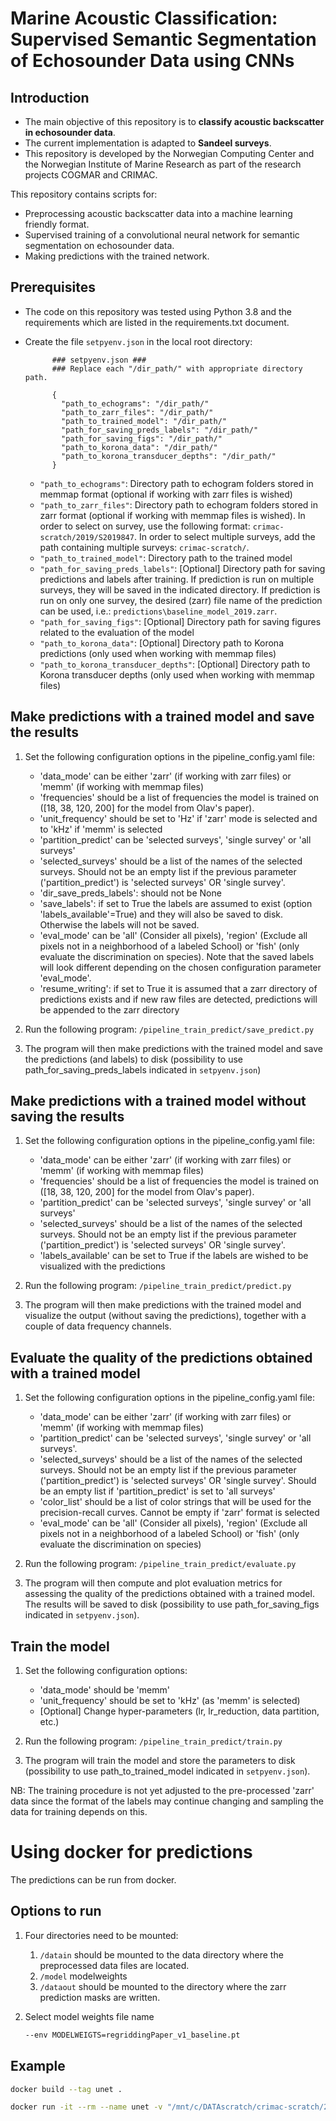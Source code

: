 # Marine Acoustic Classification: Supervised Semantic Segmentation of Echosounder Data using CNNs

## Introduction
* The main objective of this repository is to **classify acoustic backscatter in echosounder data**.
* The current implementation is adapted to **Sandeel surveys**.
* This repository is developed by the Norwegian Computing Center and the Norwegian Institute of Marine Research as part of the research projects COGMAR and CRIMAC.

This repository contains scripts for:
* Preprocessing acoustic backscatter data into a machine learning friendly format.
* Supervised training of a convolutional neural network for semantic segmentation on echosounder data.
* Making predictions with the trained network.


## Prerequisites
* The code on this repository was tested using Python 3.8 and the requirements which are listed in the requirements.txt document.
* Create the file `setpyenv.json` in the local root directory:

            ### setpyenv.json ###
            ### Replace each "/dir_path/" with appropriate directory path.
            
            {
              "path_to_echograms": "/dir_path/"
              "path_to_zarr_files": "/dir_path/"          
              "path_to_trained_model": "/dir_path/"    
              "path_for_saving_preds_labels": "/dir_path/"
              "path_for_saving_figs": "/dir_path/"
              "path_to_korona_data": "/dir_path/"
              "path_to_korona_transducer_depths": "/dir_path/"
            }
    * `"path_to_echograms"`: Directory path to echogram folders stored in memmap format (optional if working with zarr files is wished)  
    * `"path_to_zarr_files"`: Directory path to echogram folders stored in zarr format (optional if working with memmap files is wished). In order to select on survey, use the following format: `crimac-scratch/2019/S2019847`. In order to select multiple surveys, add the path containing multiple surveys: `crimac-scratch/`.   
    * `"path_to_trained_model"`: Directory path to the trained model    
    * `"path_for_saving_preds_labels"`: [Optional] Directory path for saving predictions and labels after training. If prediction is run on multiple surveys, they will be saved in the indicated directory. If prediction is run on only one survey, the desired (zarr) file name of the prediction can be used, i.e.: `predictions\baseline_model_2019.zarr`. 
    * `"path_for_saving_figs"`: [Optional] Directory path for saving figures related to the evaluation of the model    
    * `"path_to_korona_data"`: [Optional] Directory path to Korona predictions (only used when working with memmap files)
    * `"path_to_korona_transducer_depths"`: [Optional] Directory path to Korona transducer depths (only used when working with memmap files)

## Make predictions with a trained model and save the results
1. Set the following configuration options in the pipeline_config.yaml file:    
    * 'data_mode' can be either 'zarr' (if working with zarr files) or 'memm' (if working with memmap files)
    * 'frequencies' should be a list of frequencies the model is trained on ([18, 38, 120, 200] for the model from Olav's paper). 
    * 'unit_frequency' should be set to 'Hz' if 'zarr' mode is selected and to 'kHz' if 'memm' is selected    
    * 'partition_predict' can be 'selected surveys', 'single survey' or 'all surveys'
    * 'selected_surveys' should be a list of the names of the selected surveys. Should not be an empty list if the previous parameter ('partition_predict') is 'selected surveys' OR 'single survey'.
    * 'dir_save_preds_labels': should not be None
    * 'save_labels': if set to True the labels are assumed to exist (option 'labels_available'=True) and they will also be saved to disk. Otherwise the labels will not be saved.
    * 'eval_mode' can be 'all' (Consider all pixels), 'region' (Exclude all pixels not in a neighborhood of a labeled School) or 'fish' (only evaluate the discrimination on species). Note that the saved labels will look different depending on the chosen configuration parameter 'eval_mode'.
    * 'resume_writing': if set to True it is assumed that a zarr directory of predictions exists and if new raw files are detected, predictions will be appended to the zarr directory

2. Run the following program: `/pipeline_train_predict/save_predict.py`
3. The program will then make predictions with the trained model and save the predictions (and labels) to disk (possibility to use path_for_saving_preds_labels indicated in `setpyenv.json`)

## Make predictions with a trained model without saving the results
1. Set the following configuration options in the pipeline_config.yaml file:
    * 'data_mode' can be either 'zarr' (if working with zarr files) or 'memm' (if working with memmap files)
    * 'frequencies' should be a list of frequencies the model is trained on ([18, 38, 120, 200] for the model from Olav's paper).   
    * 'partition_predict' can be 'selected surveys', 'single survey' or 'all surveys'
    * 'selected_surveys' should be a list of the names of the selected surveys. Should not be an empty list if the previous parameter ('partition_predict') is 'selected surveys' OR 'single survey'.
    * 'labels_available' can be set to True if the labels are wished to be visualized with the predictions
  
2. Run the following program: `/pipeline_train_predict/predict.py`
3. The program will then make predictions with the trained model and visualize the output (without saving the predictions),
together with a couple of data frequency channels.
 
## Evaluate the quality of the predictions obtained with a trained model
1. Set the following configuration options in the pipeline_config.yaml file:  
    * 'data_mode' can be either 'zarr' (if working with zarr files) or 'memm' (if working with memmap files)
    * 'partition_predict' can be 'selected surveys', 'single survey' or 'all surveys'.
    * 'selected_surveys' should be a list of the names of the selected surveys. Should not be an empty list if the previous parameter ('partition_predict') is 'selected surveys' OR 'single survey'.
    Should be an empty list if 'partition_predict' is set to 'all surveys'
    * 'color_list' should be a list of color strings that will be used for the precision-recall curves. Cannot be empty if 'zarr' format is selected
    * 'eval_mode' can be 'all' (Consider all pixels), 'region' (Exclude all pixels not in a neighborhood of a labeled School) or 'fish' (only evaluate the discrimination on species)

2. Run the following program: `/pipeline_train_predict/evaluate.py`
3. The program will then compute and plot evaluation metrics for assessing the quality of the predictions obtained with a trained model.
The results will be saved to disk (possibility to use path_for_saving_figs indicated in `setpyenv.json`).

## Train the model
1. Set the following configuration options:    
    * 'data_mode' should be 'memm'
    * 'unit_frequency' should be set to 'kHz' (as 'memm' is selected)       
    * [Optional] Change hyper-parameters (lr, lr_reduction, data partition, etc.)
    
2. Run the following program: `/pipeline_train_predict/train.py`
3. The program will train the model and store the parameters to disk (possibility to use path_to_trained_model indicated in `setpyenv.json`).

NB: The training procedure is not yet adjusted to the pre-processed 'zarr' data 
since the format of the labels may continue changing and sampling the data for training depends on this.

# Using docker for predictions

The predictions can be run from docker.

## Options to run

1. Four directories need to be mounted:

    1. `/datain` should be mounted to the data directory where the preprocessed data files are located.
    2. `/model` modelweights
    3. `/dataout` should be mounted to the directory where the zarr prediction masks are written.

2. Select model weights file name

    ```bash
    --env MODELWEIGTS=regriddingPaper_v1_baseline.pt
    ```

## Example
```bash
docker build --tag unet .
```

```bash
docker run -it --rm --name unet -v "/mnt/c/DATAscratch/crimac-scratch/2019/S2019847_0511/ACOUSTIC/GRIDDED/":/datain -v "/mnt/c/DATAscratch/crimac-scratch/NR_Unet":/model -v "/mnt/c/DATAscratch/crimac-scratch/2019/S2019847_0511/ACOUSTIC/PREDICTIONS/":/dataout --security-opt label=disable --env MODEL="paper_v2_heave_2.pt" --env SURVEY=S2019847_0511 unet:latest
```

